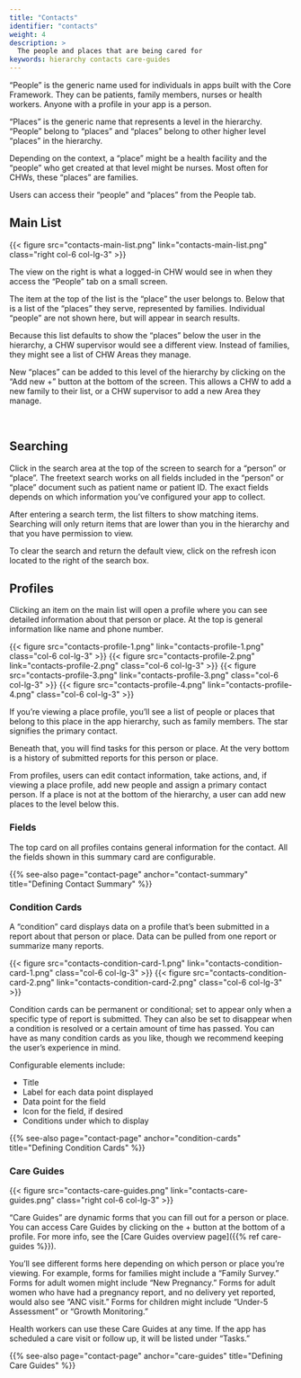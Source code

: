 ```yaml
---
title: "Contacts"
identifier: "contacts"
weight: 4
description: >
  The people and places that are being cared for
keywords: hierarchy contacts care-guides
---
```

<!-- ## Contacts: Person and Family Profiles -->
<!-- TODO Refine screenshots, and add desktop view. -->

“People” is the generic name used for individuals in apps built with the Core Framework. They can be patients, family members, nurses or health workers. Anyone with a profile in your app is a person.

“Places” is the generic name that represents a level in the hierarchy. “People” belong to “places” and “places” belong to other higher level “places” in the hierarchy.

Depending on the context, a “place” might be a health facility and the “people” who get created at that level might be nurses. Most often for CHWs, these “places” are families. 

Users can access their “people” and “places” from the People tab. 

## Main List

{{< figure src="contacts-main-list.png" link="contacts-main-list.png" class="right col-6 col-lg-3" >}}

The view on the right is what a logged-in CHW would see in when they access the “People” tab on a small screen. 

The item at the top of the list is the “place” the user belongs to. Below that is a list of the “places” they serve, represented by families. Individual “people” are not shown here, but will appear in search results. 

Because this list defaults to show the “places” below the user in the hierarchy, a CHW supervisor would see a different view. Instead of families, they might see a list of CHW Areas they manage. 

New “places” can be added to this level of the hierarchy by clicking on the “Add new +” button at the bottom of the screen. This allows a CHW to add a new family to their list, or a CHW supervisor to add a new Area they manage. 

<br clear="all">

## Searching

Click in the search area at the top of the screen to search for a “person” or “place”. The freetext search works on all fields included in the “person” or “place” document such as patient name or patient ID. The exact fields depends on which information you’ve configured your app to collect.

After entering a search term, the list filters to show matching items. Searching will only return items that are lower than you in the hierarchy and that you have permission to view. 

To clear the search and return the default view, click on the refresh icon located to the right of the search box.

## Profiles

Clicking an item on the main list will open a profile where you can see detailed information about that person or place. At the top is general information like name and phone number.

<div class="container">
  <div class="row">
{{< figure src="contacts-profile-1.png" link="contacts-profile-1.png" class="col-6 col-lg-3" >}}
{{< figure src="contacts-profile-2.png" link="contacts-profile-2.png" class="col-6 col-lg-3" >}}
{{< figure src="contacts-profile-3.png" link="contacts-profile-3.png" class="col-6 col-lg-3" >}}
{{< figure src="contacts-profile-4.png" link="contacts-profile-4.png" class="col-6 col-lg-3" >}}
  </div>
</div>

If you’re viewing a place profile, you’ll see a list of people or places that belong to this place in the app hierarchy, such as family members. The star signifies the primary contact.

Beneath that, you will find tasks for this person or place. At the very bottom is a history of submitted reports for this person or place.

From profiles, users can edit contact information, take actions, and, if viewing a place profile, add new people and assign a primary contact person. If a place is not at the bottom of the hierarchy, a user can add new places to the level below this.

### Fields
The top card on all profiles contains general information for the contact. All the fields shown in this summary card are configurable.

{{% see-also page="contact-page" anchor="contact-summary" title="Defining Contact Summary" %}}

### Condition Cards

A “condition” card displays data on a profile that’s been submitted in a report about that person or place. Data can be pulled from one report or summarize many reports.

<div class="container">
  <div class="row">
{{< figure src="contacts-condition-card-1.png" link="contacts-condition-card-1.png" class="col-6 col-lg-3" >}}
{{< figure src="contacts-condition-card-2.png" link="contacts-condition-card-2.png" class="col-6 col-lg-3" >}}
  </div>
</div>

Condition cards can be permanent or conditional; set to appear only when a specific type of report is submitted. They can also be set to disappear when a condition is resolved or a certain amount of time has passed. You can have as many condition cards as you like, though we recommend keeping the user’s experience in mind.

Configurable elements include: 
- Title 
- Label for each data point displayed
- Data point for the field 
- Icon for the field, if desired
- Conditions under which to display

{{% see-also page="contact-page" anchor="condition-cards" title="Defining Condition Cards" %}}

### Care Guides
<!-- todo: Resolve Care Guides vs Actions -->

{{< figure src="contacts-care-guides.png" link="contacts-care-guides.png" class="right col-6 col-lg-3" >}}


“Care Guides” are dynamic forms that you can fill out for a person or place. You can access Care Guides by clicking on the + button at the bottom of a profile. For more info, see the [Care Guides overview page]({{% ref care-guides %}}). 

You’ll see different forms here depending on which person or place you’re viewing. For example, forms for families might include a “Family Survey.” Forms for adult women might include “New Pregnancy.” Forms for adult women who have had a pregnancy report, and no delivery yet reported, would also see “ANC visit.” Forms for children might include “Under-5 Assessment” or “Growth Monitoring.”

Health workers can use these Care Guides at any time. If the app has scheduled a care visit or follow up, it will be listed under “Tasks.” 

{{% see-also page="contact-page" anchor="care-guides" title="Defining Care Guides" %}}

<br clear="all">



<!-- TODO:
## Defining Contact Forms
-->

